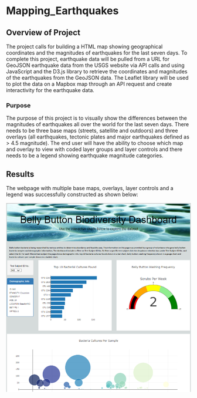 # Mapping_Earthquakes

## Overview of Project
The project calls for building a HTML map showing geographical coordinates and the magnitudes of earthquakes for the last seven days.  To complete this project, earthquake data will be pulled from a URL for GeoJSON earthquake data from the USGS website via API calls and using JavaScript and the D3.js library to retrieve the coordinates and magnitudes of the earthquakes from the GeoJSON data. The Leaflet library will be used to plot the data on a Mapbox map through an API request and create interactivity for the earthquake data.

### Purpose
The purpose of this project is to visually show the differences between the magnitudes of earthquakes all over the world for the last seven days.  There needs to be three base maps (streets, satellite and outdoors) and three overlays (all earthquakes, tectonic plates and major earthquakes defined as > 4.5 magnitude).  The end user will have the ability to choose which map and overlay to view with coded layer groups and layer controls and there needs to be a legend showing earthquake magnitude categories. 

## Results
The webpage with multiple base maps, overlays, layer controls and a legend was successfully constructed as shown below:


![web_page](https://raw.githubusercontent.com/JBro-Birds/Belly-Button-Biodiversity/master/images/web_page.png)


